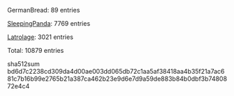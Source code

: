 GermanBread: 89 entries

[SleepingPanda](https://github.com/SleepingPanda): 7769 entries

[Latrolage](https://github.com/Latrolage): 3021 entries

Total: 10879 entries

sha512sum bd6d7c2238cd309da4d00ae003dd065db72c1aa5af38418aa4b35f21a7ac681c7b16b99e2765b21a387ca462b23e9d6e7d9a59de883b84b0dbf3b7480872e4c4
